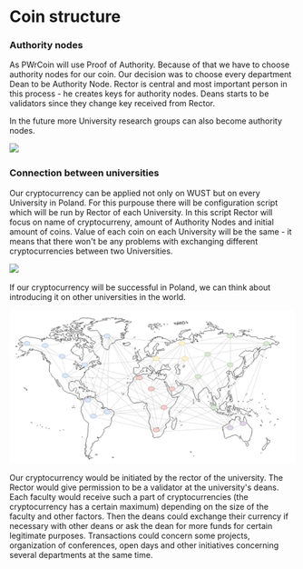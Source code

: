 # Coin structure

### Authority nodes

As PWrCoin will use Proof of Authority. Because of that we have to choose authority nodes for our coin. Our decision was to choose every department Dean to be Authority Node. Rector is central and most important person in this process - he creates keys for authority nodes. Deans starts to be validators since they change key received from Rector. 

In the future more University research groups can also become authority nodes.

![](../.gitbook/assets/dobre.png)

### Connection between universities

Our cryptocurrency can be applied not only on WUST but on every University in Poland. For this purpouse there will be configuration script which will be run by Rector of each University. In this script Rector will focus on name of cryptocurreny, amount of Authority Nodes and initial amount of coins. Value of each coin on each University will be the same  - it means that there won't be any problems with exchanging different cryptocurrencies between two Universities.

![](../.gitbook/assets/dobrepl.png)

If our cryptocurrency will be successful in Poland, we can think about introducing it on other universities in the world.

![](../.gitbook/assets/zrzut-ekranu-2018-04-14-o-10.20.55.png)

Our cryptocurrency would be initiated by the rector of the university. The Rector would give permission to be a validator at the university's deans. Each faculty would receive such a part of cryptocurrencies \(the cryptocurrency has a certain maximum\) depending on the size of the faculty and other factors. Then the deans could exchange their currency if necessary with other deans or ask the dean for more funds for certain legitimate purposes. Transactions could concern some projects, organization of conferences, open days and other initiatives concerning several departments at the same time.



